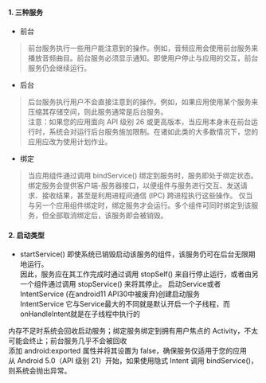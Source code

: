 #### 1. 三种服务    
- 前台
>前台服务执行一些用户能注意到的操作。例如，音频应用会使用前台服务来播放音频曲目。前台服务必须显示通知。即使用户停止与应用的交互，前台服务仍会继续运行。  
- 后台  
>后台服务执行用户不会直接注意到的操作。例如，如果应用使用某个服务来压缩其存储空间，则此服务通常是后台服务。  
注意：如果您的应用面向 API 级别 26 或更高版本，当应用本身未在前台运行时，系统会对运行后台服务施加限制。在诸如此类的大多数情况下，您的应用应改为使用计划作业。
- 绑定
>当应用组件通过调用 bindService() 绑定到服务时，服务即处于绑定状态。
>绑定服务会提供客户端-服务器接口，以便组件与服务进行交互、发送请求、接收结果，甚至是利用进程间通信 (IPC) 跨进程执行这些操作。
>仅当与另一个应用组件绑定时，绑定服务才会运行。多个组件可同时绑定到该服务，但全部取消绑定后，该服务即会被销毁。  
#### 2. 启动类型     
- startService() 即使系统已销毁启动该服务的组件，该服务仍可在后台无限期地运行。  
因此，服务应在其工作完成时通过调用 stopSelf() 来自行停止运行，或者由另一个组件通过调用 stopService() 来将其停止。
启动Service或者IntentService (在android11 API30中被废弃)创建启动服务   
IntentService 它与Service最大的不同就是默认开启一个子线程，而onHandleIntent就是在子线程中执行的





内存不足时系统会回收启动服务；绑定服务绑定到拥有用户焦点的 Activity，不太可能会终止；前台服务几乎不会被回收   
添加 android:exported 属性并将其设置为 false，确保服务仅适用于您的应用  
从 Android 5.0（API 级别 21）开始，如果使用隐式 Intent 调用 bindService()，则系统会抛出异常。
